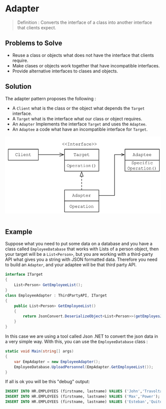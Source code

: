 # Adapter

> Definition : Converts the interface of a class into another interface that clients expect.

## Problems to Solve

- Reuse a class or objects what does not have the interface that clients require.
- Make clases or objects work together that have incompatible interfaces.
- Provide alternative interfaces to clases and objects. 

## Solution 

The adapter pattern proposes the following :

- A `Client` what is the class or the object what depends the `Target` interface.
- A `Target` what is the interface what our class or object requires.
- An `Adapter` Implements the interface `Target` and uses the `Adaptee`.
- An `Adaptee` a code what have an incompatible interface for `Target`.

<img src="https://github.com/fernandosoto138/Design-Patterns-Journal/blob/master/3.1%20Adapter/Adapter-CS-1/AdapterUML.jpg?raw=true" style="display:block;margin:auto;" height="250" > <br/>

## Example

Suppose what you need to put some data on a database and you have a class called `EmployeeDatabase` that works with Lists of a person object, then your target will be a `List<Person>`, but you are working with a third-party API what gives you a string with JSON formatted data. Therefore you need to build an `Adapter`, and your adaptee will be that third party API.

```C#
interface ITarget
{
    List<Person> GetEmployeeList();
}
class EmployeeAdapter : ThirdPartyAPI, ITarget
{
    public List<Person> GetEmployeeList()
    {
        return JsonConvert.DeserializeObject<List<Person>>(getEmployesJSON());
    }
}
```

In this case we are using a tool called Json .NET to convert the json data in a very simple way. With this, you can use the `EmployeeDatabase` class :

```C#
static void Main(string[] args)
{
    var EmpAdapter = new EmployeeAdapter();
    EmployeeDatabase.UploadPersonnel(EmpAdapter.GetEmployeeList());
}
```

If all is ok you will be this "debug" output:

```SQL
INSERT INTO HR.EMPLOYEES (firstname, lastname) VALUES ('John','Travolta');
INSERT INTO HR.EMPLOYEES (firstname, lastname) VALUES ('Max','Power');
INSERT INTO HR.EMPLOYEES (firstname, lastname) VALUES ('Esteban','Quito');
```
